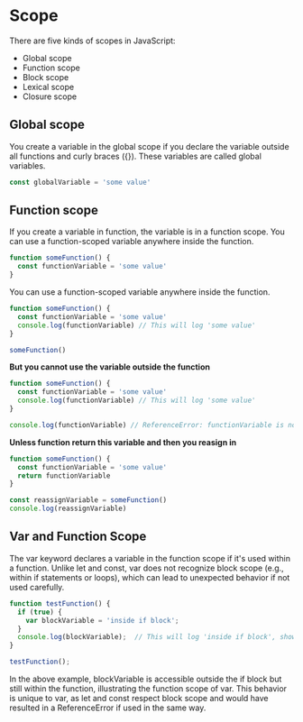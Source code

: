 # Scope 

There are five kinds of scopes in JavaScript:

- Global scope
- Function scope
- Block scope
- Lexical scope
- Closure scope

## Global scope 
You create a variable in the global scope if you declare the variable outside all functions and curly braces ({}). These variables are called global variables.

```js
const globalVariable = 'some value'
```

## Function scope 
If you create a variable in function, the variable is in a function scope. You can use a function-scoped variable anywhere inside the function.

```js
function someFunction() {
  const functionVariable = 'some value'
}
``` 

You can use a function-scoped variable anywhere inside the function. 
```js
function someFunction() {
  const functionVariable = 'some value'
  console.log(functionVariable) // This will log 'some value'
}

someFunction()
```

**But you cannot use the variable outside the function** 

```js
function someFunction() {
  const functionVariable = 'some value'
  console.log(functionVariable) // This will log 'some value'
}

console.log(functionVariable) // ReferenceError: functionVariable is not defined

```

**Unless function return this variable and then you reasign in**

```js
function someFunction() {
  const functionVariable = 'some value'
  return functionVariable
}

const reassignVariable = someFunction()
console.log(reassignVariable)
```

## Var and Function Scope
The var keyword declares a variable in the function scope if it's used within a function. Unlike let and const, var does not recognize block scope (e.g., within if statements or loops), which can lead to unexpected behavior if not used carefully.

```js
function testFunction() {
  if (true) {
    var blockVariable = 'inside if block';
  }
  console.log(blockVariable);  // This will log 'inside if block', showing var's function scope
}

testFunction();
```

In the above example, blockVariable is accessible outside the if block but still within the function, illustrating the function scope of var.
This behavior is unique to var, as let and const respect block scope and would have resulted in a ReferenceError if used in the same way.